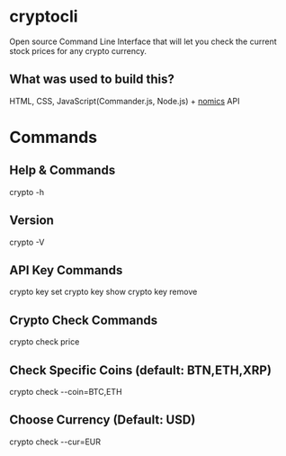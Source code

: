 # cryptocli

Open source Command Line Interface that will let you check the current stock prices for any crypto currency.

## What was used to build this?

HTML, CSS, JavaScript(Commander.js, Node.js) + [nomics](https://nomics.com/) API

# Commands

## Help & Commands

crypto -h

## Version

crypto -V

## API Key Commands

crypto key set
crypto key show
crypto key remove

## Crypto Check Commands

crypto check price

## Check Specific Coins (default: BTN,ETH,XRP)

crypto check --coin=BTC,ETH

## Choose Currency (Default: USD)

crypto check --cur=EUR
